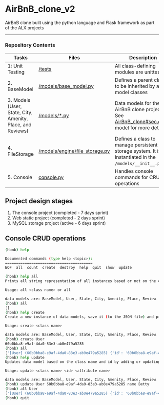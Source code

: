 # AirBnB_clone_v2

AirBnB clone built using the python language and Flask framework as part of the ALX projects

---

### Repository Contents

| Tasks | Files | Description |
| ----- | ----- | ------ |
| 1: Unit Testing | [/tests](https://github.com/AllisonOge/AirBnB_clone_v2/tree/master/tests) | All class-defining modules are unittested |
| 2. BaseModel | [/models/base_model.py](https://github.com/AllisonOge/AirBnB_clone_v2/blob/master/models/base_model.py) | Defines a parent class to be inherited by all model classes|
| 3. Models (User, State, City, Amenity, Place, and Reviews) | [/models/*.py](https://github.com/AllisonOge/AirBnB_clone_v2/tree/master/models) | Data models for the AirBnB clone project. See [AirBnB_clone#sec.data-model](https://github.com/AllisonOge/AirBnB_clone/tree/main#data-model) for more details |
| 4. FileStorage | [/models/engine/file_storage.py](https://github.com/AllisonOge/AirBnB_clone_v2/blob/master/models/engine/file_storage.py) | Defines a class to manage persistent file storage system. It is instantiated in the `/models/__init__.py` file |
| 5. Console | [console.py](https://github.com/AllisonOge/AirBnB_clone_v2/blob/master/console.py) | Handles console commands for CRUD operations |

## Project design stages

1. The console project (completed - 7 days sprint)
2. Web static project (completed - 2 days sprint)
3. MySQL storage project (active - 6 days sprint)

## Console CRUD operations

```bash
(hbnb) help

Documented commands (type help <topic>):
========================================
EOF  all  count  create  destroy  help  quit  show  update

(hbnb) help all
Prints all string representation of all instances based or not on the class name

Usage: all <class name> or all

data models are: BaseModel, User, State, City, Amenity, Place, Review
(hbnb) all
[]
(hbnb) help create
Create a new instance of data models, save it (to the JSON file) and print the id

Usage: create <class name>

data models are: BaseModel, User, State, City, Amenity, Place, Review
(hbnb) create User
60b0bba8-e9af-4da0-83e3-ab0e479a5285
(hbnb) all
["[User] (60b0bba8-e9af-4da0-83e3-ab0e479a5285) {'id': '60b0bba8-e9af-4da0-83e3-ab0e479a5285', 'created_at': datetime.datetime(2023, 8, 20, 9, 12, 59, 700603), 'updated_at': datetime.datetime(2023, 8, 20, 9, 12, 59, 700623)}"]
(hbnb) help update
Updates data model based on the class name and id by adding or updating attribute

Usage: update <class name> <id> <attribute name> 

data models are: BaseModel, User, State, City, Amenity, Place, Review
(hbnb) update User 60b0bba8-e9af-4da0-83e3-ab0e479a5285 name Betty
(hbnb) all User
["[User] (60b0bba8-e9af-4da0-83e3-ab0e479a5285) {'id': '60b0bba8-e9af-4da0-83e3-ab0e479a5285', 'created_at': datetime.datetime(2023, 8, 20, 9, 12, 59, 700603), 'updated_at': datetime.datetime(2023, 8, 20, 9, 12, 59, 700623), 'name': 'Betty'}"]
(hbnb) quit
```